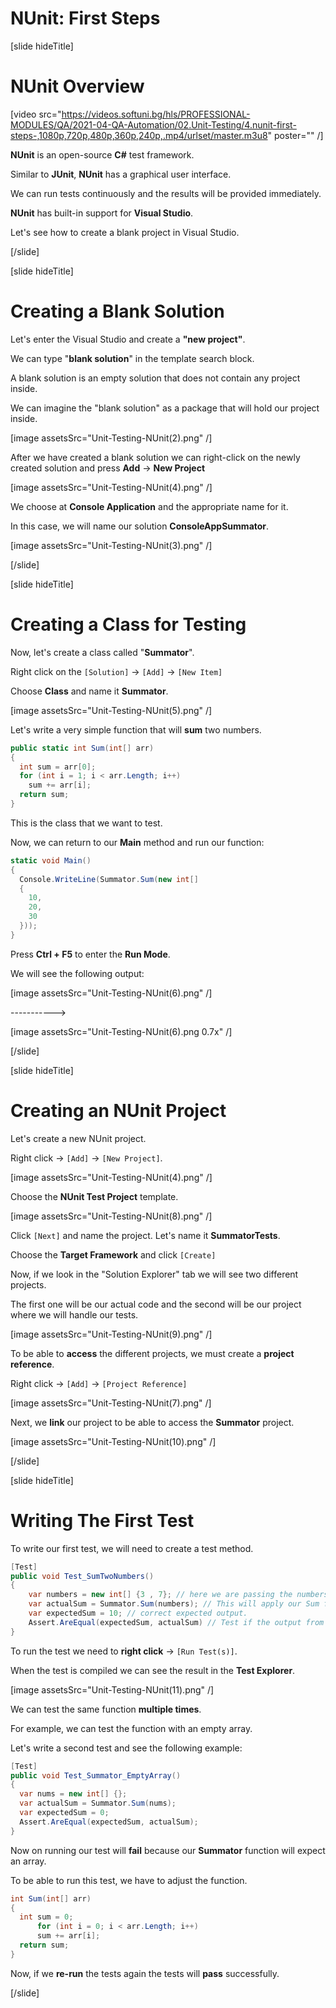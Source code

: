# NUnit: First Steps

[slide hideTitle]

# NUnit Overview

[video src="https://videos.softuni.bg/hls/PROFESSIONAL-MODULES/QA/2021-04-QA-Automation/02.Unit-Testing/4.nunit-first-steps-,1080p,720p,480p,360p,240p,.mp4/urlset/master.m3u8" poster="" /]

**NUnit** is an open-source **C#** test framework.

Similar to **JUnit**, **NUnit** has a graphical user interface.

We can run tests continuously and the results will be provided immediately.

**NUnit** has built-in support for **Visual Studio**.

Let's see how to create a blank project in Visual Studio.

[/slide]


[slide hideTitle]

# Creating a Blank Solution

Let's enter the Visual Studio and create a **"new project"**.

We can type "**blank solution**" in the template search block.

A blank solution is an empty solution that does not contain any project inside.

We can imagine the "blank solution" as a package that will hold our project inside.

[image assetsSrc="Unit-Testing-NUnit(2).png" /]

After we have created a blank solution we can right-click on the newly created solution and press **Add** -> **New Project** 

[image assetsSrc="Unit-Testing-NUnit(4).png" /]

We choose at **Console Application** and the appropriate name for it.

In this case, we will name our solution **ConsoleAppSummator**.

[image assetsSrc="Unit-Testing-NUnit(3).png" /]


[/slide]

[slide hideTitle]

# Creating a Class for Testing

Now, let's create a class called "**Summator**".

Right click on the `[Solution]` -> `[Add]` -> `[New Item]`

Choose **Class** and name it **Summator**.

[image assetsSrc="Unit-Testing-NUnit(5).png" /]

Let's write a very simple function that will **sum** two numbers.

```csharp
public static int Sum(int[] arr) 
{
  int sum = arr[0];
  for (int i = 1; i < arr.Length; i++)
    sum += arr[i];
  return sum;
}
```

This is the class that we want to test.

Now, we can return to our **Main** method and run our function:

```csharp
static void Main() 
{
  Console.WriteLine(Summator.Sum(new int[] 
  {
    10,
    20,
    30
  }));
}
```

Press **Ctrl + F5** to enter the **Run Mode**.

We will see the following output:

[image assetsSrc="Unit-Testing-NUnit(6).png" /]

----------->

[image assetsSrc="Unit-Testing-NUnit(6).png 0.7x" /]

[/slide]

[slide hideTitle]

# Creating an NUnit Project

Let's create a new NUnit project.

Right click -> `[Add]` -> `[New Project]`.

[image assetsSrc="Unit-Testing-NUnit(4).png" /]

Choose the **NUnit Test Project** template.

[image assetsSrc="Unit-Testing-NUnit(8).png" /]

Click `[Next]` and name the project. Let's name it **SummatorTests**.

Choose the **Target Framework** and click `[Create]`

Now, if we look in the "Solution Explorer" tab we will see two different projects.

The first one will be our actual code and the second will be our project where we will handle our tests.

[image assetsSrc="Unit-Testing-NUnit(9).png" /]

To be able to **access** the different projects, we must create a **project reference**.

Right click -> `[Add]` -> `[Project Reference]`

[image assetsSrc="Unit-Testing-NUnit(7).png" /]

Next, we **link** our project to be able to access the **Summator** project.

[image assetsSrc="Unit-Testing-NUnit(10).png" /]


[/slide]

[slide hideTitle]

# Writing The First Test

To write our first test, we will need to create a test method.

```csharp
[Test]
public void Test_SumTwoNumbers()
{
    var numbers = new int[] {3 , 7}; // here we are passing the numbers that we want to test
    var actualSum = Summator.Sum(numbers); // This will apply our Sum function and it will sum the two numbers
    var expectedSum = 10; // correct expected output.
    Assert.AreEqual(expectedSum, actualSum) // Test if the output from our Sum function is the same as the expectedSum
}

```

To run the test we need to **right click** -> `[Run Test(s)]`.

When the test is compiled we can see the result in the **Test Explorer**.

[image assetsSrc="Unit-Testing-NUnit(11).png" /]

We can test the same function **multiple times**.

For example, we can test the function with an empty array.

Let's write a second test and see the following example:

```csharp
[Test]
public void Test_Summator_EmptyArray() 
{
  var nums = new int[] {};
  var actualSum = Summator.Sum(nums);
  var expectedSum = 0;
  Assert.AreEqual(expectedSum, actualSum);
}

```

Now on running our test will **fail** because our **Summator** function will expect an array.

To be able to run this test, we have to adjust the function.



```csharp
int Sum(int[] arr) 
{
  int sum = 0;
      for (int i = 0; i < arr.Length; i++)
      sum += arr[i];
  return sum;
}
```

Now, if we **re-run** the tests again the tests will **pass** successfully.





[/slide]
